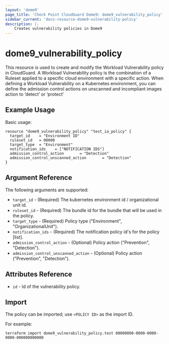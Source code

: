 ```yaml
---
layout: 'dome9'
page_title: 'Check Point CloudGuard Dome9: dome9_vulnerability_policy'
sidebar_current: 'docs-resource-dome9-vulnerability-policy'
description: |-
    Creates vulnerability policies in Dome9
---
```


# dome9_vulnerability_policy

This resource is used to create and modify the Workload Vulnerability policy in CloudGuard. A Workload Vulnerability policy is the combination of a Ruleset applied to a specific cloud environment with a specific action.
When defining a Workload Vulnerability on a Kubernetes environment, you can define the admission control actions on unscanned and incompliant images action to ‘detect’ or ‘protect’

## Example Usage

Basic usage:

```hcl
resource "dome9_vulnerability_policy" "test_ia_policy" {
  target_id    = "Environment ID"
  ruleset_id   = 00000
  target_type  = "Environment"
  notification_ids    = ["NOTIFICATION IDS"]
  admission_control_action       = "Detection"
  admission_control_unscanned_action       = "Detection"
}

```

## Argument Reference

The following arguments are supported:

-   `target_id` - (Required) The kubernetes environment id / organizational unit id.
-   `ruleset_id` - (Required) The bundle id for the bundle that will be used in the policy.
-   `target_type` - (Required) Policy type ("Environment", "OrganizationalUnit").
-   `notification_ids` - (Required) The notification policy id's for the policy [list].
-   `admission_control_action` - (Optional) Policy action ("Prevention", "Detection").
-   `admission_control_unscanned_action` - (Optional) Policy action ("Prevention", "Detection").

## Attributes Reference

-   `id` - Id of the vulnerability policy.

## Import

The policy can be imported; use `<POLICY ID>` as the import ID.

For example:

```shell
terraform import dome9_vulnerability_policy.test 00000000-0000-0000-0000-000000000000
```
